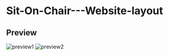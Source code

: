 # Sit-On-Chair---Website-layout

## Preview
![preview1](https://cloud.githubusercontent.com/assets/24986000/24583557/8bc2d3a8-174e-11e7-9715-b5fac9e052d7.png)
![preview2](https://cloud.githubusercontent.com/assets/24986000/24583562/cc91a738-174e-11e7-8ac8-4322f00bbee7.png)
